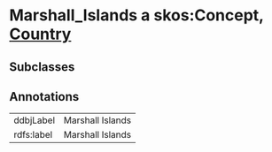 # Marshall_Islands a skos:Concept, [Country](/0.1/Country)

## Subclasses

## Annotations

|||
|-----|-----|
|ddbjLabel|Marshall Islands|
|rdfs:label|Marshall Islands|

